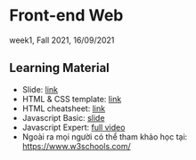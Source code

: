 # Front-end Web

week1, Fall 2021, 16/09/2021

## Learning Material

- Slide: [link](https://github.com/FPTU-Ethical-Hackers-Club/Front-end-Web/raw/main/material/CSS.pptx)
- HTML & CSS template: [link](https://github.com/FPTU-Ethical-Hackers-Club/Front-end-Web/tree/main/material/template)
- HTML cheatsheet: [link](https://github.com/FPTU-Ethical-Hackers-Club/Front-end-Web/raw/main/material/html-cheatsheet.pdf)
- Javascript Basic: [slide](https://github.com/FPTU-Ethical-Hackers-Club/Front-end-Web/blob/main/material/JAVASCRIPT%20TUTORIAL%202.pptx)
- Javascript Expert: [full video](https://udemypremiumcourses.com/the-complete-javascript-course/)
- Ngoài ra mọi người có thể tham khảo học tại: https://www.w3schools.com/
